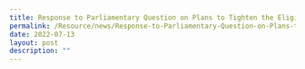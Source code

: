 ```yaml
---
title: Response to Parliamentary Question on Plans to Tighten the Eligibility Criteria
permalink: /Resource/news/Response-to-Parliamentary-Question-on-Plans-to-Tighten-the-Eligibility-Criteria-of-PA
date: 2022-07-13
layout: post
description: ""
---
```

